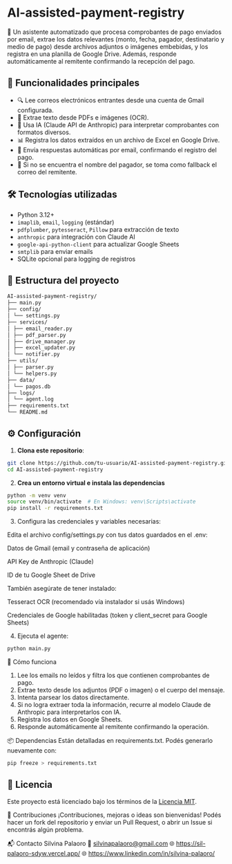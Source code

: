 # AI-assisted-payment-registry

🎯 Un asistente automatizado que procesa comprobantes de pago enviados por email, extrae los datos relevantes (monto, fecha, pagador, destinatario y medio de pago) desde archivos adjuntos o imágenes embebidas, y los registra en una planilla de Google Drive. Además, responde automáticamente al remitente confirmando la recepción del pago.

## 📌 Funcionalidades principales

- 🔍 Lee correos electrónicos entrantes desde una cuenta de Gmail configurada.
- 📎 Extrae texto desde PDFs e imágenes (OCR).
- 🤖 Usa IA (Claude API de Anthropic) para interpretar comprobantes con formatos diversos.
- 📊 Registra los datos extraídos en un archivo de Excel en Google Drive.
- 📧 Envía respuestas automáticas por email, confirmando el registro del pago.
- 🧠 Si no se encuentra el nombre del pagador, se toma como fallback el correo del remitente.

## 🛠️ Tecnologías utilizadas

- Python 3.12+
- `imaplib`, `email`, `logging` (estándar)
- `pdfplumber`, `pytesseract`, `Pillow` para extracción de texto
- `anthropic` para integración con Claude AI
- `google-api-python-client` para actualizar Google Sheets
- `smtplib` para enviar emails
- SQLite opcional para logging de registros

## 🧱 Estructura del proyecto

```bash
AI-assisted-payment-registry/
├── main.py
├── config/
│ └── settings.py
├── services/
│ ├── email_reader.py
│ ├── pdf_parser.py
│ ├── drive_manager.py
│ ├── excel_updater.py
│ └── notifier.py
├── utils/
│ ├── parser.py
│ └── helpers.py
├── data/
│ └── pagos.db
├── logs/
│ └── agent.log
├── requirements.txt
└── README.md
```

## ⚙️ Configuración

1. **Clona este repositorio**:

```bash
git clone https://github.com/tu-usuario/AI-assisted-payment-registry.git
cd AI-assisted-payment-registry
```

2. **Crea un entorno virtual e instala las dependencias**

```bash
python -m venv venv
source venv/bin/activate  # En Windows: venv\Scripts\activate
pip install -r requirements.txt
```

3. Configura las credenciales y variables necesarias:

Edita el archivo config/settings.py con tus datos guardados en el .env:

Datos de Gmail (email y contraseña de aplicación)

API Key de Anthropic (Claude)

ID de tu Google Sheet de Drive


También asegúrate de tener instalado:

Tesseract OCR (recomendado vía instalador si usás Windows)

Credenciales de Google habilitadas (token y client_secret para Google Sheets)


4. Ejecuta el agente:

```bash
python main.py
```

🧠 Cómo funciona
1. Lee los emails no leídos y filtra los que contienen comprobantes de pago.
2. Extrae texto desde los adjuntos (PDF o imagen) o el cuerpo del mensaje.
3. Intenta parsear los datos directamente.
4. Si no logra extraer toda la información, recurre al modelo Claude de Anthropic para interpretarlos con IA.
5. Registra los datos en Google Sheets.
6. Responde automáticamente al remitente confirmando la operación.

📦 Dependencias
Están detalladas en requirements.txt. Podés generarlo nuevamente con:

```bash
pip freeze > requirements.txt

```

## 📝 Licencia

Este proyecto está licenciado bajo los términos de la [Licencia MIT](LICENSE).


🤝 Contribuciones
¡Contribuciones, mejoras o ideas son bienvenidas! Podés hacer un fork del repositorio y enviar un Pull Request, o abrir un Issue si encontrás algún problema.

📬 Contacto
Silvina Palaoro
📧 silvinapalaoro@gmail.com
🌐 https://sil-palaoro-sdyw.vercel.app/
🌐 https://www.linkedin.com/in/silvina-palaoro/
